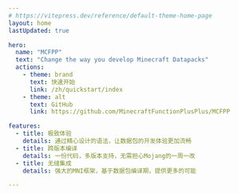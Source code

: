 ```yaml
---
# https://vitepress.dev/reference/default-theme-home-page
layout: home
lastUpdated: true

hero:
  name: "MCFPP"
  text: "Change the way you develop Minecraft Datapacks"
  actions:
    - theme: brand
      text: 快速开始
      link: /zh/quickstart/index
    - theme: alt
      text: GitHub
      link: https://github.com/MinecraftFunctionPlusPlus/MCFPP

features: 
  - title: 极致体验
    details: 通过精心设计的语法，让数据包的开发体验更加流畅
  - title: 跨版本编译
    details: 一份代码，多版本支持，无需担心Mojang的一周一改
  - title: 无缝集成
    details: 强大的MNI框架，基于数据包编译期，提供更多的可能

---
```

